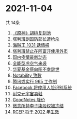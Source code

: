 # 2021-11-04
  共 14条

  <!-- BEGIN -->
  <!-- 最后更新时间:Thu Nov 04 2021 14:10:29 GMT+0000 (Coordinated Universal Time) -->
  1. [《原神》胡桃复刻池](https://www.zhihu.com/search?q=原神)
1. [塔利班副国防部长遭枪杀](https://www.zhihu.com/search?q=塔利班)
1. [海贼王 1031 话情报](https://www.zhihu.com/search?q=海贼王)
1. [塔利班禁止在阿富汗使用外币](https://www.zhihu.com/search?q=塔利班外币)
1. [国内疫情最新动态](https://www.zhihu.com/search?q=国内疫情)
1. [全能型冷空气来袭](https://www.zhihu.com/search?q=冷空气)
1. [华夏基金蔡向阳不幸辞世](https://www.zhihu.com/search?q=蔡向阳)
1. [Notability 致歉](https://www.zhihu.com/search?q=Notability)
1. [腾讯或实行 965 工作制](https://www.zhihu.com/search?q=腾讯加班)
1. [Facebook 将停用人脸识别系统](https://www.zhihu.com/search?q=Facebook)
1. [耐克元宇宙卖鞋](https://www.zhihu.com/search?q=元宇宙)
1. [GoodNotes 降价](https://www.zhihu.com/search?q=goodnotes)
1. [微念所持李子柒股权被冻结](https://www.zhihu.com/search?q=李子柒)
1. [RCEP 将于 2022 年生效](https://www.zhihu.com/search?q=rcep)
  <!-- END -->
  